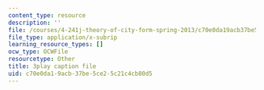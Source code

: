 ```yaml
---
content_type: resource
description: ''
file: /courses/4-241j-theory-of-city-form-spring-2013/c70e0da19acb37be5ce25c21c4cb80d5_wOR8XgKnWZA.srt
file_type: application/x-subrip
learning_resource_types: []
ocw_type: OCWFile
resourcetype: Other
title: 3play caption file
uid: c70e0da1-9acb-37be-5ce2-5c21c4cb80d5
---
```

